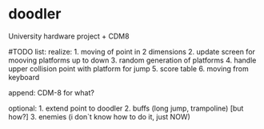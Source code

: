 # doodler
University hardware project + CDM8

#TODO list:
  realize:
    1. moving of point in 2 dimensions
    2. update screen for mooving platforms up to down
    3. random generation of platforms
    4. handle upper collision point with platform for jump
    5. score table
    6. moving from keyboard
    
  append:
    CDM-8 for what?
    
  optional:
    1. extend point to doodler
    2. buffs (long jump, trampoline) [but how?]
    3. enemies (i don`t know how to do it, just NOW)
  
